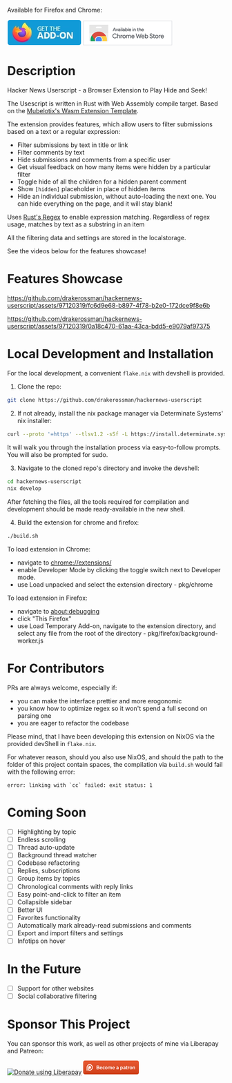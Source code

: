 Available for Firefox and Chrome:

![Firefox Add-Onn](./firefox-store.webp) ![Chrome Extension](./chrome-store.webp)

# Description
Hacker News Userscript - a Browser Extension to Play Hide and Seek!

The Usescript is written in Rust with Web Assembly compile target. Based on the [Mubelotix's Wasm Extension Template](https://github.com/Mubelotix/wasm-extension-template).

The extension provides features, which allow users to filter submissions based on a text or a regular expression:
- Filter submissions by text in title or link
- Filter comments by text
- Hide submissions and comments from a specific user
- Get visual feedback on how many items were hidden by a particular filter
- Toggle hide of all the children for a hidden parent comment
- Show `[hidden]` placeholder in place of hidden items
- Hide an individual submission, without auto-loading the next one. You can hide everything on the page, and it will stay blank!

Uses [Rust's Regex](https://github.com/rust-lang/regex) to enable expression matching. Regardless of regex usage, matches by text as a substring in an item

All the filtering data and settings are stored in the localstorage.

See the videos below for the features showcase!

# Features Showcase
https://github.com/drakerossman/hackernews-userscript/assets/97120319/fc6d9e68-b897-4f78-b2e0-172dce9f8e6b

https://github.com/drakerossman/hackernews-userscript/assets/97120319/0a18c470-61aa-43ca-bdd5-e9079af97375

# Local Development and Installation
For the local development, a convenient `flake.nix` with devshell is provided.

1. Clone the repo:
```sh
git clone https://github.com/drakerossman/hackernews-userscript
```

2. If not already, install the nix package manager via Determinate Systems' nix installer:
```sh
curl --proto '=https' --tlsv1.2 -sSf -L https://install.determinate.systems/nix | sh -s -- install
```
It will walk you through the installation process via easy-to-follow prompts. You will also be prompted for sudo.

3. Navigate to the cloned repo's directory and invoke the devshell:
```sh
cd hackernews-userscript
nix develop
```

After fetching the files, all the tools required for compilation and development should be made ready-available in the new shell.

4. Build the extension for chrome and firefox:
```sh
./build.sh
```

To load extension in Chrome:
- navigate to [chrome://extensions/](chrome://extensions/)
- enable Developer Mode by clicking the toggle switch next to Developer mode.
- use Load unpacked and select the extension directory - pkg/chrome

To load extension in Firefox:
- navigate to [about:debugging](about:debugging)
- click "This Firefox"
- use Load Temporary Add-on, navigate to the extension directory, and select any file from the root of the directory - pkg/firefox/background-worker.js

# For Contributors
PRs are always welcome, especially if:
- you can make the interface prettier and more erogonomic
- you know how to optimize regex so it won't spend a full second on parsing one
- you are eager to refactor the codebase

Please mind, that I have been developing this extension on NixOS via the provided devShell in `flake.nix`.

For whatever reason, should you also use NixOS, and should the path to the folder of this project contain spaces, the compilation via `build.sh` would fail with the following error:
```shell
error: linking with `cc` failed: exit status: 1
```

# Coming Soon
- [ ] Highlighting by topic
- [ ] Endless scrolling
- [ ] Thread auto-update
- [ ] Background thread watcher
- [ ] Codebase refactoring
- [ ] Replies, subscriptions
- [ ] Group items by topics
- [ ] Chronological comments with reply links
- [ ] Easy point-and-click to filter an item
- [ ] Collapsible sidebar
- [ ] Better UI
- [ ] Favorites functionality
- [ ] Automatically mark already-read submissions and comments
- [ ] Export and import filters and settings
- [ ] Infotips on hover

# In the Future
- [ ] Support for other websites
- [ ] Social collaborative filtering

# Sponsor This Project
You can sponsor this work, as well as other projects of mine via Liberapay and Patreon:

<a href="https://liberapay.com/drakerossman/donate"><img alt="Donate using Liberapay" src="https://liberapay.com/assets/widgets/donate.svg" style="height: 2rem;"></a> <a href="https://patreon.com/DrakeRossman"><img alt="Donate using Patreon" src="./support-on-patreon.png" style="height: 2rem;"></a>
